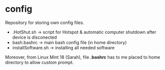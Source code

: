 # config
Repository for storing own config files.

  * .HotShut.sh -> script for Hotspot & automatic computer shutdown after device is disconected
  * bash.bashrc -> main bash config file (in home directory)
  * installSoftware.sh -> installing all needed software

Moreover, from Linux Mint 18 (Sarah), file __.bashrc__ has to me placed to home directory to allow custom prompt.
